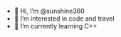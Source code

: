 - 👋 Hi, I’m @sunshine360
- 👀 I’m interested in code and travel
- 🌱 I’m currently learning C++

<!---
sunshine360/sunshine360 is a ✨ special ✨ repository because its `README.md` (this file) appears on your GitHub profile.
You can click the Preview link to take a look at your changes.
--->
